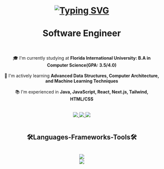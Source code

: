 
<h1 align="center">
   <a href="https://git.io/typing-svg"><img src="https://readme-typing-svg.demolab.com?font=Fira+Code&weight=600&size=30&duration=3500&pause=1000&color=00F72B&center=true&width=435&lines=Welcome!+%F0%9F%91%8B+;I'm+Leo+Sadoun" alt="Typing SVG" />
   </a>
</h1>

<h1 align="center" margin-bottom:'10px'>Software Engineer</h1>

<br />

<br />
<div align="center">
    🎓 I'm currently studying at <strong>Florida International University: B.A in Computer Science(GPA: 3.5/4.0)</strong><br /><br />
    🌱 I'm actively learning <strong>Advanced Data Structures, Computer Architecture, and Machine Learning Techniques</strong><br /><br />
    📚 I'm experienced in <strong> Java, JavaScript, React, Next.js, Tailwind, HTML/CSS</strong></br /><br />
</div>

<br />

<div align="center">
   
  <a href="mailto:Leosadoun4@gmail.com" target="_blank">
    <img src="https://img.shields.io/badge/Gmail-333333?style=for-the-badge&logo=gmail&logoColor=red target="_blank" />
  </a>
  
  <a href="https://www.linkedin.com/in/leo-sadoun" target="_blank">
    <img src="https://img.shields.io/badge/LinkedIn-0077B5?style=for-the-badge&logo=linkedin&logoColor=white" target="_blank" />
  </a>

  <!-- Implement discord -->
  <a href="" target="_blank">
    <img src="https://img.shields.io/badge/Discord-5865F2?style=for-the-badge&logo=discord&logoColor=white" target="_blank" />
  </a>
  <!-- Implement Website here
  <a href="ENTER WEBSITE URL HERE" target="_blank">
    <img src="https://img.shields.io/badge/Portfolio-FF5722?style=for-the-badge&logo=todoist&logoColor=white" target="_blank" />
  </a>
  -->
</div>

<br />

<h2 align="center">🛠️Languages-Frameworks-Tools🛠️</h2>
<br />
<div align="center">
  <a href="https://skillicons.dev">
    <img src="https://skillicons.dev/icons?i=nodejs,github,git,python,javascript,express,mongodb,c,java"/><br />
    <img src="https://skillicons.dev/icons?i=react,bootstrap,mysql,html,css,tailwind,figma,vscode,idea,godot"/>
  </a>
</div>

<br/><br/>
<br/>

